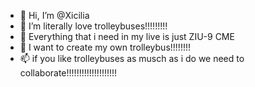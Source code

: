 - 👋 Hi, I’m @Xicilia
- 👀 I’m literally love trolleybuses!!!!!!!!!
- 🌱 Everything that i need in my live is just ZIU-9 CME
- 💞️ I want to create my own trolleybus!!!!!!!!
- 📫 if you like trolleybuses as musch as i do we need to collaborate!!!!!!!!!!!!!!!!!!!!

<!---
Xicilia/Xicilia is a ✨ special ✨ repository because its `README.md` (this file) appears on your GitHub profile.
You can click the Preview link to take a look at your changes.
--->
